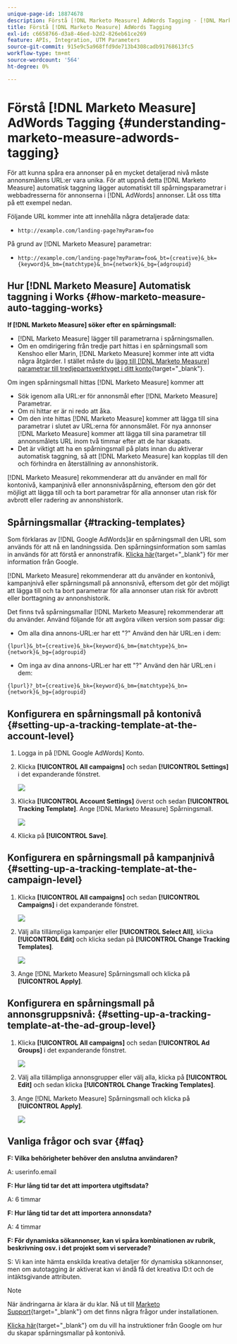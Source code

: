 ```yaml
---
unique-page-id: 18874678
description: Förstå [!DNL Marketo Measure] AdWords Tagging - [!DNL Marketo Measure]
title: Förstå [!DNL Marketo Measure] AdWords Tagging
exl-id: c6658766-d3a8-46ed-b2d2-826eb61ce269
feature: APIs, Integration, UTM Parameters
source-git-commit: 915e9c5a968ffd9de713b4308cadb91768613fc5
workflow-type: tm+mt
source-wordcount: '564'
ht-degree: 0%

---
```


# Förstå [!DNL Marketo Measure] AdWords Tagging {#understanding-marketo-measure-adwords-tagging}

För att kunna spåra era annonser på en mycket detaljerad nivå måste annonsmålens URL:er vara unika. För att uppnå detta [!DNL Marketo Measure] automatisk taggning lägger automatiskt till spårningsparametrar i webbadresserna för annonserna i [!DNL AdWords] annonser. Låt oss titta på ett exempel nedan.

Följande URL kommer inte att innehålla några detaljerade data:

* `http://example.com/landing-page?myParam=foo`

På grund av [!DNL Marketo Measure] parametrar:

* `http://example.com/landing-page?myParam=foo&_bt={creative}&_bk={keyword}&_bm={matchtype}&_bn={network}&_bg={adgroupid}`

## Hur [!DNL Marketo Measure] Automatisk taggning i Works {#how-marketo-measure-auto-tagging-works}

**If [!DNL Marketo Measure] söker efter en spårningsmall:**

* [!DNL Marketo Measure] lägger till parametrarna i spårningsmallen.
* Om en omdirigering från tredje part hittas i en spårningsmall som Kenshoo eller Marin, [!DNL Marketo Measure] kommer inte att vidta några åtgärder. I stället måste du [lägg till [!DNL Marketo Measure] parametrar till tredjepartsverktyget i ditt konto](/help/api-connections/utilizing-marketo-measures-api-connections/how-bid-management-tools-affect-marketo-measure.md){target="_blank"}.

Om ingen spårningsmall hittas [!DNL Marketo Measure] kommer att

* Sök igenom alla URL:er för annonsmål efter [!DNL Marketo Measure] Parametrar.
* Om ni hittar er är ni redo att åka.
* Om den inte hittas [!DNL Marketo Measure] kommer att lägga till sina parametrar i slutet av URL:erna för annonsmålet. För nya annonser [!DNL Marketo Measure] kommer att lägga till sina parametrar till annonsmålets URL inom två timmar efter att de har skapats.
* Det är viktigt att ha en spårningsmall på plats innan du aktiverar automatisk taggning, så att [!DNL Marketo Measure] kan kopplas till den och förhindra en återställning av annonshistorik.

[!DNL Marketo Measure] rekommenderar att du använder en mall för kontonivå, kampanjnivå eller annonsnivåspårning, eftersom den gör det möjligt att lägga till och ta bort parametrar för alla annonser utan risk för avbrott eller radering av annonshistorik.

## Spårningsmallar {#tracking-templates}

Som förklaras av [!DNL Google AdWords]är en spårningsmall den URL som används för att nå en landningssida. Den spårningsinformation som samlas in används för att förstå er annonstrafik. [Klicka här](https://support.google.com/adwords/answer/7197008?hl=en){target="_blank"} för mer information från Google.

[!DNL Marketo Measure] rekommenderar att du använder en kontonivå, kampanjnivå eller spårningsmall på annonsnivå, eftersom det gör det möjligt att lägga till och ta bort parametrar för alla annonser utan risk för avbrott eller borttagning av annonshistorik.

Det finns två spårningsmallar [!DNL Marketo Measure] rekommenderar att du använder. Använd följande för att avgöra vilken version som passar dig:

* Om alla dina annons-URL:er har ett &quot;?&quot; Använd den här URL:en i dem:

`{lpurl}&_bt={creative}&_bk={keyword}&_bm={matchtype}&_bn={network}&_bg={adgroupid}`

* Om inga av dina annons-URL:er har ett &quot;?&quot; Använd den här URL:en i dem:

`{lpurl}?_bt={creative}&_bk={keyword}&_bm={matchtype}&_bn={network}&_bg={adgroupid}`

## Konfigurera en spårningsmall på kontonivå {#setting-up-a-tracking-template-at-the-account-level}

1. Logga in på [!DNL Google AdWords] Konto.

1. Klicka **[!UICONTROL All campaigns]** och sedan **[!UICONTROL Settings]** i det expanderande fönstret.

   ![](assets/1.png)

1. Klicka **[!UICONTROL Account Settings]** överst och sedan **[!UICONTROL Tracking Template]**. Ange [!DNL Marketo Measure] Spårningsmall.

   ![](assets/2-1.png)

1. Klicka på **[!UICONTROL Save]**.

## Konfigurera en spårningsmall på kampanjnivå {#setting-up-a-tracking-template-at-the-campaign-level}

1. Klicka **[!UICONTROL All campaigns]** och sedan **[!UICONTROL Campaigns]** i det expanderande fönstret.

   ![](assets/3.png)

1. Välj alla tillämpliga kampanjer eller **[!UICONTROL Select All]**, klicka **[!UICONTROL Edit]** och klicka sedan på **[!UICONTROL Change Tracking Templates]**.

   ![](assets/4-1.png)

1. Ange [!DNL Marketo Measure] Spårningsmall och klicka på **[!UICONTROL Apply]**.

## Konfigurera en spårningsmall på annonsgruppsnivå: {#setting-up-a-tracking-template-at-the-ad-group-level}

1. Klicka **[!UICONTROL All campaigns]** och sedan **[!UICONTROL Ad Groups]** i det expanderande fönstret.

   ![](assets/5-1.png)

1. Välj alla tillämpliga annonsgrupper eller välj alla, klicka på **[!UICONTROL Edit]** och sedan klicka **[!UICONTROL Change Tracking Templates]**.

1. Ange [!DNL Marketo Measure] Spårningsmall och klicka på **[!UICONTROL Apply]**.

   ![](assets/6-1.png)

## Vanliga frågor och svar {#faq}

**F: Vilka behörigheter behöver den anslutna användaren?**

A: userinfo.email

**F: Hur lång tid tar det att importera utgiftsdata?**

A: 6 timmar

**F: Hur lång tid tar det att importera annonsdata?**

A: 4 timmar

**F: För dynamiska sökannonser, kan vi spåra kombinationen av rubrik, beskrivning osv. i det projekt som vi serverade?**

S: Vi kan inte hämta enskilda kreativa detaljer för dynamiska sökannonser, men om autotagging är aktiverat kan vi ändå få det kreativa ID:t och de intäktsgivande attributen.

>[!NOTE]
>
>När ändringarna är klara är du klar. Nå ut till [Marketo Support](https://nation.marketo.com/t5/support/ct-p/Support){target="_blank"} om det finns några frågor under installationen.

[Klicka här](https://support.google.com/adwords/answer/6076199?hl=en#tracking){target="_blank"} om du vill ha instruktioner från Google om hur du skapar spårningsmallar på kontonivå.
